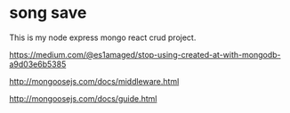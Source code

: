 # song save

This is my node express mongo react crud project.  


https://medium.com/@es1amaged/stop-using-created-at-with-mongodb-a9d03e6b5385

http://mongoosejs.com/docs/middleware.html

http://mongoosejs.com/docs/guide.html

